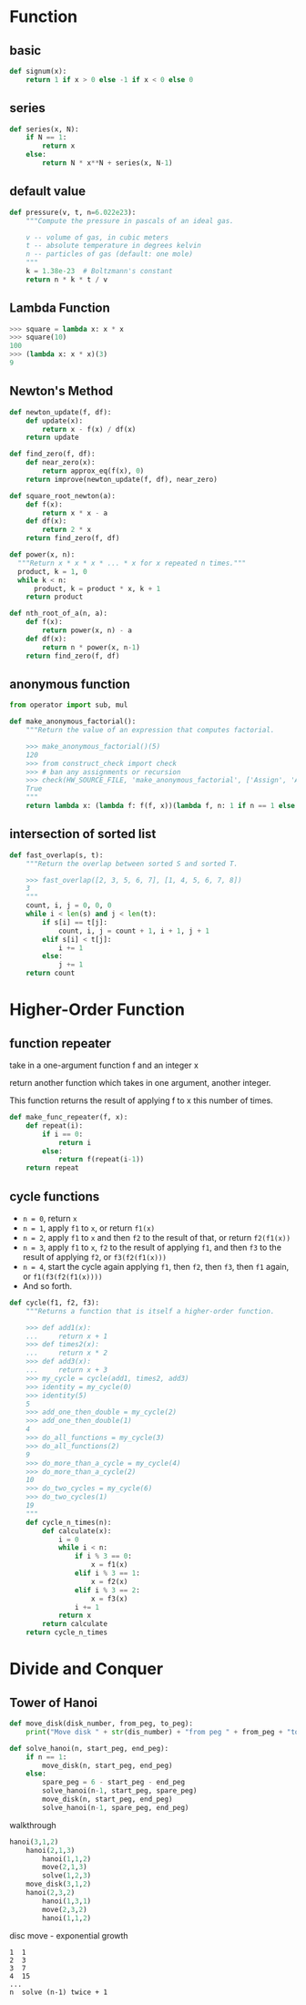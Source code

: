 # Function

## basic

```python
def signum(x):
    return 1 if x > 0 else -1 if x < 0 else 0
```

## series

```python
def series(x, N):
    if N == 1:
        return x
    else:
        return N * x**N + series(x, N-1)
```

## default value

```python
def pressure(v, t, n=6.022e23):
    """Compute the pressure in pascals of an ideal gas.

    v -- volume of gas, in cubic meters
    t -- absolute temperature in degrees kelvin
    n -- particles of gas (default: one mole)
    """
    k = 1.38e-23  # Boltzmann's constant
    return n * k * t / v
```

## Lambda Function

```python
>>> square = lambda x: x * x
>>> square(10)
100
>>> (lambda x: x * x)(3)
9
```

## Newton's Method

```python
def newton_update(f, df):
    def update(x):
        return x - f(x) / df(x)
    return update

def find_zero(f, df):
    def near_zero(x):
        return approx_eq(f(x), 0)
    return improve(newton_update(f, df), near_zero)

def square_root_newton(a):
    def f(x):
        return x * x - a
    def df(x):
        return 2 * x
    return find_zero(f, df)

def power(x, n):
  """Return x * x * x * ... * x for x repeated n times."""
  product, k = 1, 0
  while k < n:
      product, k = product * x, k + 1
    return product

def nth_root_of_a(n, a):
    def f(x):
        return power(x, n) - a
    def df(x):
        return n * power(x, n-1)
    return find_zero(f, df)
```

## anonymous function

```python
from operator import sub, mul

def make_anonymous_factorial():
    """Return the value of an expression that computes factorial.

    >>> make_anonymous_factorial()(5)
    120
    >>> from construct_check import check
    >>> # ban any assignments or recursion
    >>> check(HW_SOURCE_FILE, 'make_anonymous_factorial', ['Assign', 'AugAssign', 'FunctionDef', 'Recursion'])
    True
    """
    return lambda x: (lambda f: f(f, x))(lambda f, n: 1 if n == 1 else mul(n, f(f, sub(n, 1))))
```

## intersection of sorted list

```python
def fast_overlap(s, t):
    """Return the overlap between sorted S and sorted T.

    >>> fast_overlap([2, 3, 5, 6, 7], [1, 4, 5, 6, 7, 8])
    3
    """
    count, i, j = 0, 0, 0
    while i < len(s) and j < len(t):
        if s[i] == t[j]:
            count, i, j = count + 1, i + 1, j + 1
        elif s[i] < t[j]:
            i += 1
        else:
            j += 1
    return count
```

# Higher-Order Function

## function repeater

take in a one-argument function f and an integer x

return another function which takes in one argument, another integer.

This function returns the result of applying f to x this number of times.

```python
def make_func_repeater(f, x):
    def repeat(i):
        if i == 0:
            return i
        else:
            return f(repeat(i-1))
    return repeat
```

## cycle functions

- `n = 0`, return `x`
- `n = 1`, apply `f1` to `x`, or return `f1(x)`
- `n = 2`, apply `f1` to `x` and then `f2` to the result of that, or return `f2(f1(x))`
- `n = 3`, apply `f1` to `x`, `f2` to the result of applying `f1`, and then `f3` to the result of applying `f2`, or `f3(f2(f1(x)))`
- `n = 4`, start the cycle again applying `f1`, then `f2`, then `f3`, then `f1` again, or `f1(f3(f2(f1(x))))`
- And so forth.

```python
def cycle(f1, f2, f3):
    """Returns a function that is itself a higher-order function.

    >>> def add1(x):
    ...     return x + 1
    >>> def times2(x):
    ...     return x * 2
    >>> def add3(x):
    ...     return x + 3
    >>> my_cycle = cycle(add1, times2, add3)
    >>> identity = my_cycle(0)
    >>> identity(5)
    5
    >>> add_one_then_double = my_cycle(2)
    >>> add_one_then_double(1)
    4
    >>> do_all_functions = my_cycle(3)
    >>> do_all_functions(2)
    9
    >>> do_more_than_a_cycle = my_cycle(4)
    >>> do_more_than_a_cycle(2)
    10
    >>> do_two_cycles = my_cycle(6)
    >>> do_two_cycles(1)
    19
    """
    def cycle_n_times(n):
        def calculate(x):
            i = 0
            while i < n:
                if i % 3 == 0:
                    x = f1(x)
                elif i % 3 == 1:
                    x = f2(x)
                elif i % 3 == 2:
                    x = f3(x)
                i += 1
            return x
        return calculate
    return cycle_n_times
```

# Divide and Conquer

## Tower of Hanoi

```python
def move_disk(disk_number, from_peg, to_peg):
    print("Move disk " + str(dis_number) + "from peg " + from_peg + "to peg " + str(to_peg) + '.')

def solve_hanoi(n, start_peg, end_peg):
    if n == 1:
        move_disk(n, start_peg, end_peg)
    else:
        spare_peg = 6 - start_peg - end_peg
    	solve_hanoi(n-1, start_peg, spare_peg)
        move_disk(n, start_peg, end_peg)
        solve_hanoi(n-1, spare_peg, end_peg)
```

walkthrough

```python
hanoi(3,1,2)
	hanoi(2,1,3)
    	hanoi(1,1,2)
        move(2,1,3)
        solve(1,2,3)
    move_disk(3,1,2)
    hanoi(2,3,2)
    	hanoi(1,3,1)
        move(2,3,2)
        hanoi(1,1,2)
```

disc move - exponential growth

```
1  1
2  3
3  7
4  15
...
n  solve (n-1) twice + 1
```


